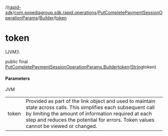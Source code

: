 //[rapid-sdk](../../../../index.md)/[com.expediagroup.sdk.rapid.operations](../../index.md)/[PutCompletePaymentSessionOperationParams](../index.md)/[Builder](index.md)/[token](token.md)

# token

[JVM]\

public final [PutCompletePaymentSessionOperationParams.Builder](index.md)[token](token.md)([String](https://docs.oracle.com/javase/8/docs/api/java/lang/String.html)token)

#### Parameters

JVM

| | |
|---|---|
| token | Provided as part of the link object and used to maintain state across calls. This simplifies each subsequent call by limiting the amount of information required at each step and reduces the potential for errors. Token values cannot be viewed or changed. |
